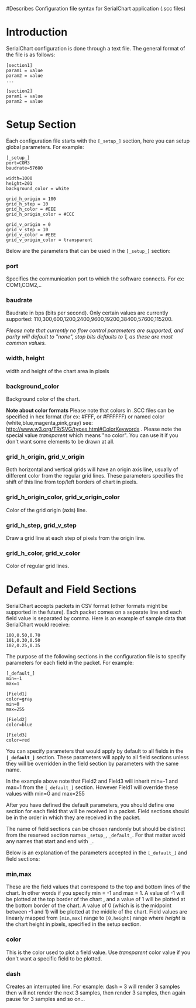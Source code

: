 #Describes Configuration file syntax for SerialChart application (.scc files)

# Introduction #

SerialChart configuration is done through a text file. The general format of the file is as follows:
```
[section1]
param1 = value
param2 = value
...

[section2]
param1 = value
param2 = value
```

# Setup Section #

Each configuration file starts with the `[_setup_]` section, here you can setup global parameters. For example:
```
[_setup_]
port=COM3   
baudrate=57600

width=1000
height=201
background_color = white

grid_h_origin = 100
grid_h_step = 10
grid_h_color = #EEE
grid_h_origin_color = #CCC

grid_v_origin = 0
grid_v_step = 10
grid_v_color = #EEE
grid_v_origin_color = transparent
```

Below are the parameters that can be used in the `[_setup_]` section:

### port ###
Specifies the communication port to which the software connects. For ex: COM1,COM2,..

### baudrate ###
Baudrate in bps (bits per second). Only certain values are currently supported: 110,300,600,1200,2400,9600,19200,38400,57600,115200.

_Please note that currently no flow control parameters are supported, and parity will default to "none", stop bits defaults to 1, as these are most common values._

### width, height ###
width and height of the chart area in pixels

### background\_color ###
Background color of the chart.

**Note about color formats**
Please note that colors in .SCC files can be specified in hex format (for ex: #FFF, or #FFFFFF) or named color (white,blue,magenta,pink,gray) see: http://www.w3.org/TR/SVG/types.html#ColorKeywords . Please note the special value _transparent_ which means "no color". You can use it if you don't want some elements to be drawn at all.

### grid\_h\_origin, grid\_v\_origin ###
Both horizontal and vertical grids will have an origin axis line, usually of different color from the regular grid lines. These parameters specifies the shift of this line from top/left borders of chart in pixels.

### grid\_h\_origin\_color, grid\_v\_origin\_color ###
Color of the grid origin (axis) line.

### grid\_h\_step, grid\_v\_step ###
Draw a grid line at each step of pixels from the origin line.

### grid\_h\_color, grid\_v\_color ###
Color of regular grid lines.


# Default and Field Sections #

SerialChart accepts packets in CSV format (other formats might be supported in the future). Each packet comes on a separate line and each field value is separated by comma. Here is an example of sample data that SerialChart would receive:
```
100,0.50,0.70
101,0.30,0.50
102,0.25,0.35
```

The purpose of the following sections in the configuration file is to specify parameters for each field in the packet. For example:
```
[_default_]
min=-1
max=1

[Field1]
color=gray
min=0
max=255

[Field2]
color=blue

[Field3]
color=red
```

You can specify parameters that would apply by default to all fields in the **`[_default_]`** section. These parameters will apply to all field sections unless they will be overridden in the field section by  parameters with the same name.

In the example above note that Field2 and Field3 will inherit min=-1 and max=1 from the `[_default_]` section. However Field1 will override these values with min=0 and max=255

After you have defined the default parameters, you should define one section for each field that will be received in a packet. Field sections should be in the order in which they are received in the packet.

The name of field sections can be chosen randomly but should be distinct from the reserved section names `_setup_`, `_default_`. For that matter avoid any names that start and end with `_`.

Below is an explanation of the parameters accepted in the `[_default_]` and field sections:

### min,max ###
These are the field values that correspond to the top and bottom lines of the chart. In other words if you specify min = -1 and max = 1. A value of -1 will be plotted at the top border of the chart , and a value of 1 will be plotted at the bottom border of the chart. A value of 0 (which is is the midpoint between -1 and 1) will be plotted at the middle of the chart. Field values are linearly mapped from `[min,max]` range to `[0,height]` range where _height_ is  the chart height in pixels, specified in the setup section.

### color ###
This is the color used to plot a field value. Use _transparent_ color value if you don't want a specific field to be plotted.

### dash ###
Creates an interrupted line. For example:
dash = 3
will render 3 samples then will not render the next 3 samples, then render 3 samples, then again pause for 3 samples and so on...